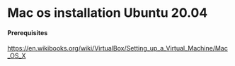 # Mac os installation Ubuntu 20.04

#### Prerequisites

https://en.wikibooks.org/wiki/VirtualBox/Setting_up_a_Virtual_Machine/Mac_OS_X
